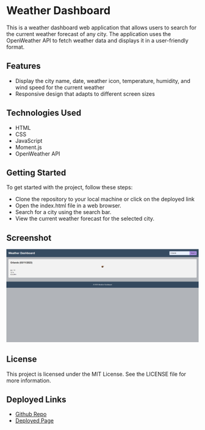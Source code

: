 # Weather Dashboard
This is a weather dashboard web application that allows users to search for the current weather forecast of any city. The application uses the OpenWeather API to fetch weather data and displays it in a user-friendly format.

## Features
* Display the city name, date, weather icon, temperature, humidity, and wind speed for the current weather
* Responsive design that adapts to different screen sizes

## Technologies Used
* HTML
* CSS
* JavaScript
* Moment.js
* OpenWeather API

## Getting Started
To get started with the project, follow these steps:

* Clone the repository to your local machine or click on the deployed link
* Open the index.html file in a web browser.
* Search for a city using the search bar.
* View the current weather forecast for the selected city.

## Screenshot
![weather dash](./assets/images/weather-dashimg.png)

## License
This project is licensed under the MIT License. See the LICENSE file for more information.

## Deployed Links
* [Github Repo](https://github.com/Ale-Miret/weather-dashboard)
* [Deployed Page](https://ale-miret.github.io/weather-dashboard/)